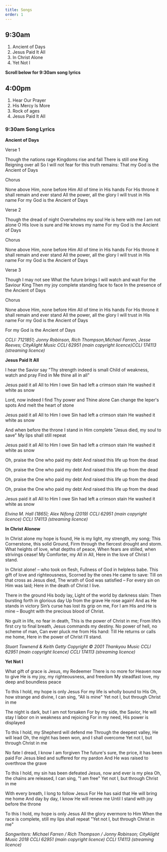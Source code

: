 ```yaml
---
title: Songs
order: 1
---
```


## 9:30am
1. Ancient of Days
2. Jesus Paid It All
3. In Christ Alone
4. Yet Not I 

**Scroll below for 9:30am song lyrics**

## 4:00pm
1. Hear Our Prayer
2. His Mercy Is More
3. Rock of ages
4. Jesus Paid It All


### 9:30am Song Lyrics
**Ancient of Days**

Verse 1

Though the nations rage
Kingdoms rise and fall
There is still one King
Reigning over all
So I will not fear for this truth remains:
That my God is the Ancient of Days

Chorus

None above Him, none before Him
All of time in His hands
For His throne it shall remain and ever stand
All the power, all the glory
I will trust in His name
For my God is the Ancient of Days

Verse 2

Though the dread of night
Overwhelms my soul
He is here with me
I am not alone
O His love is sure and He knows my name
For my God is the Ancient of Days

Chorus

None above Him, none before Him
All of time in His hands
For His throne it shall remain and ever stand
All the power, all the glory
I will trust in His name
For my God is the Ancient of Days

Verse 3

Though I may not see
What the future brings
I will watch and wait
For the Saviour King
Then my joy complete standing face to face
In the presence of the Ancient of Days

Chorus

None above Him, none before Him
All of time in His hands
For His throne it shall remain and ever stand
All the power, all the glory
I will trust in His name
For my God is the Ancient of Days

For my God is the Ancient of Days



*CCLI: 7121851; Jonny Robinson, Rich Thompson,Michael Farren, Jesse Reeves; CityAlight Music CCLI 62951 (main copyright licence)CCLI 174113 (streaming licence)*



**Jesus Paid It All**

I hear the Savior say
"Thy strength indeed is small
Child of weakness, watch and pray
Find in Me thine all in all"

Jesus paid it all
All to Him I owe
Sin had left a crimson stain
He washed it white as snow

Lord, now indeed I find
Thy power and Thine alone
Can change the leper's spots
And melt the heart of stone

Jesus paid it all
All to Him I owe
Sin had left a crimson stain
He washed it white as snow

And when before the throne
I stand in Him complete
"Jesus died, my soul to save"
My lips shall still repeat

Jesus paid it all
All to Him I owe
Sin had left a crimson stain
He washed it white as snow

Oh, praise the One who paid my debt
And raised this life up from the dead

Oh, praise the One who paid my debt
And raised this life up from the dead

Oh, praise the One who paid my debt
And raised this life up from the dead

Oh, praise the One who paid my debt
And raised this life up from the dead

Jesus paid it all
All to Him I owe
Sin had left a crimson stain
He washed it white as snow

*Elvina M. Hall (1865); Alex Nifong (2019) CCLI 62951 (main copyright licence) CCLI 174113 (streaming licence)*




**In Christ Alonew**

In Christ alone my hope is found,
He is my light, my strength, my song;
This Cornerstone, this solid Ground,
Firm through the fiercest drought and storm.
What heights of love, what depths of peace,
When fears are stilled, when strivings cease!
My Comforter, my All in All,
Here in the love of Christ I stand.

In Christ alone! – who took on flesh,
Fullness of God in helpless babe.
This gift of love and righteousness,
Scorned by the ones He came to save:
Till on that cross as Jesus died,
The wrath of God was satisfied –
For every sin on Him was laid;
Here in the death of Christ I live.

There in the ground His body lay,
Light of the world by darkness slain:
Then bursting forth in glorious day
Up from the grave He rose again!
And as He stands in victory
Sin’s curse has lost its grip on me,
For I am His and He is mine –
Bought with the precious blood of Christ.

No guilt in life, no fear in death,
This is the power of Christ in me;
From life’s first cry to final breath,
Jesus commands my destiny.
No power of hell, no scheme of man,
Can ever pluck me from His hand:
Till He returns or calls me home,
Here in the power of Christ I’ll stand.


*Stuart Townend & Keith Getty Copyright © 2001 Thankyou Music
CCLI 62951 (main copyright licence)
CCLI 174113 (streaming licence)*



**Yet Not I**

What gift of grace is Jesus, my Redeemer
There is no more for Heaven now to give
He is my joy, my righteousness, and freedom
My steadfast love, my deep and boundless peace

To this I hold, my hope is only Jesus
For my life is wholly bound to His
Oh, how strange and divine, I can sing, "All is mine"
Yet not I, but through Christ in me

The night is dark, but I am not forsaken
For by my side, the Savior, He will stay
I labor on in weakness and rejoicing
For in my need, His power is displayed

To this I hold, my Shepherd will defend me
Through the deepest valley, He will lead
Oh, the night has been won, and I shall overcome
Yet not I, but through Christ in me

No fate I dread, I know I am forgiven
The future's sure, the price, it has been paid
For Jesus bled and suffered for my pardon
And He was raised to overthrow the grave

To this I hold, my sin has been defeated
Jesus, now and ever is my plea
Oh, the chains are released, I can sing, "I am free"
Yet not I, but through Christ in me

With every breath, I long to follow Jesus
For He has said that He will bring me home
And day by day, I know He will renew me
Until I stand with joy before the throne

To this I hold, my hope is only Jesus
All the glory evermore to Him
When the race is complete, still my lips shall repeat
"Yet not I, but through Christ in me"

*Songwriters: Michael Farren / Rich Thompson / Jonny Robinson; CityAlight Music 2018
CCLI 62951 (main copyright licence)
CCLI 174113 (streaming licence)*



